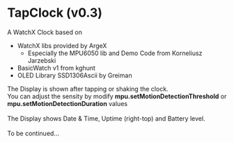 # TapClock (v0.3)
A WatchX Clock based on 
* WatchX libs provided by ArgeX
  * Especially the MPU6050 lib and Demo Code from Korneliusz Jarzebski
* BasicWatch v1 from kghunt
* OLED Library SSD1306Ascii by Greiman

The Display is shown after tapping or shaking the clock.<br>
You can adjust the sensity by modify **mpu.setMotionDetectionThreshold** or **mpu.setMotionDetectionDuration** values<br>
<br>
The Display shows Date & Time, Uptime (right-top) and Battery level.<br>
<br>
To be continued...<br>




